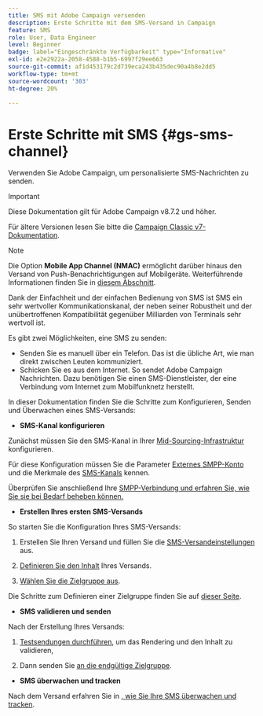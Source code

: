 ```yaml
---
title: SMS mit Adobe Campaign versenden
description: Erste Schritte mit dem SMS-Versand in Campaign
feature: SMS
role: User, Data Engineer
level: Beginner
badge: label="Eingeschränkte Verfügbarkeit" type="Informative"
exl-id: e2e2922a-2058-4588-b1b5-6997f29ee663
source-git-commit: af1d453179c2d739eca243b435dec90a4b8e2dd5
workflow-type: tm+mt
source-wordcount: '303'
ht-degree: 20%

---
```


# Erste Schritte mit SMS {#gs-sms-channel}

Verwenden Sie Adobe Campaign, um personalisierte SMS-Nachrichten zu senden.

>[!IMPORTANT]
>
>Diese Dokumentation gilt für Adobe Campaign v8.7.2 und höher.
>
>Für ältere Versionen lesen Sie bitte die [Campaign Classic v7-Dokumentation](https://experienceleague.adobe.com/en/docs/campaign-classic/using/sending-messages/sending-messages-on-mobiles/sms-set-up/sms-set-up).

>[!NOTE]
>
>Die Option **Mobile App Channel (NMAC)** ermöglicht darüber hinaus den Versand von Push-Benachrichtigungen auf Mobilgeräte. Weiterführende Informationen finden Sie in [diesem Abschnitt](../push.md).

Dank der Einfachheit und der einfachen Bedienung von SMS ist SMS ein sehr wertvoller Kommunikationskanal, der neben seiner Robustheit und der unübertroffenen Kompatibilität gegenüber Milliarden von Terminals sehr wertvoll ist.

Es gibt zwei Möglichkeiten, eine SMS zu senden:

* Senden Sie es manuell über ein Telefon. Das ist die übliche Art, wie man direkt zwischen Leuten kommuniziert.
* Schicken Sie es aus dem Internet. So sendet Adobe Campaign Nachrichten. Dazu benötigen Sie einen SMS-Dienstleister, der eine Verbindung vom Internet zum Mobilfunknetz herstellt.

In dieser Dokumentation finden Sie die Schritte zum Konfigurieren, Senden und Überwachen eines SMS-Versands:

* **SMS-Kanal konfigurieren**

Zunächst müssen Sie den SMS-Kanal in Ihrer [Mid-Sourcing-Infrastruktur](sms-mid-sourcing.md) konfigurieren.

<!--The steps depend on the platform: either you have [a standalone instance](sms-standalone-instance.md) or you are in [a mid-sourcing infrastructure](sms-mid-sourcing.md).-->

Für diese Konfiguration müssen Sie die Parameter [Externes SMPP-Konto](smpp-external-account.md) und die Merkmale des [SMS-Kanals](sms-channel.md) kennen.

Überprüfen Sie anschließend Ihre [SMPP-Verbindung und erfahren Sie, wie Sie sie bei Bedarf beheben können.](smpp-connection.md)

* **Erstellen Ihres ersten SMS-Versands**

So starten Sie die Konfiguration Ihres SMS-Versands:

1. Erstellen Sie Ihren Versand und füllen Sie die [SMS-Versandeinstellungen](sms-delivery-settings.md) aus.

1. [Definieren Sie den Inhalt](sms-content.md) Ihres Versands.

1. [Wählen Sie die Zielgruppe aus](sms-audience.md).

Die Schritte zum Definieren einer Zielgruppe finden Sie auf [dieser Seite](../../audiences/create-audiences.md).

* **SMS validieren und senden**

Nach der Erstellung Ihres Versands:

1. [Testsendungen durchführen](sms-proofs.md), um das Rendering und den Inhalt zu validieren,

1. Dann senden Sie [ an die endgültige Zielgruppe](sms-send.md).

* **SMS überwachen und tracken**

Nach dem Versand erfahren Sie in [, wie Sie Ihre SMS überwachen und tracken](sms-monitor.md).
